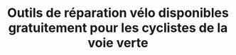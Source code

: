 ---
title: "Outils de réparation vélo disponibles gratuitement pour les cyclistes de la voie verte"
url: /sevrier/outils-de-reparation-velo-disponibles-gratuitement-pour-les-cyclistes-de-la-voie-verte/
shop: outils
---